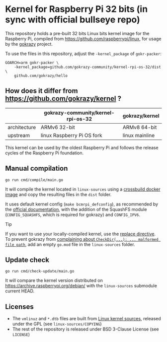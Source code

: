 # Kernel for Raspberry Pi 32 bits (in sync with official bullseye repo)

This repository holds a pre-built 32 bits Linux bits kernel image for the Raspberry Pi, compiled from https://github.com/raspberrypi/linux, for usage by the [gokrazy](https://github.com/gokrazy/gokrazy) project.

To use the files in this repository, adjust the `-kernel_package`
of `gokr-packer`:

```
GOARCH=arm gokr-packer \
    -kernel_package=github.com/gokrazy-community/kernel-rpi-os-32/dist \
    github.com/gokrazy/hello
```

## How does it differ from https://github.com/gokrazy/kernel ?

|              | gokrazy-community/kernel-rpi-os-32 | gokrazy/kernel |
| ------------ | ---------------------------------- | -------------- |
| architecture | ARMv6 32-bit                       | ARMv8 64-bit   |
| upstream     | linux Raspberry Pi OS fork         | linux mainline |

This kernel can be used by the oldest Raspberry Pi and follows the release cycles of the Raspberry Pi foundation.

## Manual compilation

```
go run cmd/compile/main.go
```

It will compile the kernel located in `linux-sources` using a [crossbuild docker image](https://github.com/gokrazy-community/crossbuild-armhf) and copy the resulting files in the `dist` folder.

It uses default kernel config (`make bcmrpi_defconfig`), as recommended by the [official documentation](https://www.raspberrypi.com/documentation/computers/linux_kernel.html#cross-compiling-the-kernel), with the addition of the SquashFS module (`CONFIG_SQUASHFS`, which is required for gokrazy) and `CONFIG_IPV6`.


> [!TIP]
> If you want to use your locally-compiled kernel, use the [replace directive](https://gokrazy.org/development/modules/#building-local-code-the-replace-directive). To prevent gokrazy from [complaining about `CheckDir(...): ... malformed file path`](https://github.com/gokrazy/tools/issues/72), add an empty `go.mod` file in the `linux-sources` folder.

## Update check

```
go run cmd/check-update/main.go
```

It will compare the kernel version distributed on https://archive.raspberrypi.org/debian/ with the `linux-sources` submodule current HEAD.

## Licenses

- The `vmlinuz` and `*.dtb` files are built from [Linux kernel sources](https://github.com/raspberrypi/linux), released under the GPL (see `linux-sources/COPYING`)
- The rest of the repository is released under BSD 3-Clause License (see `LICENSE`)

